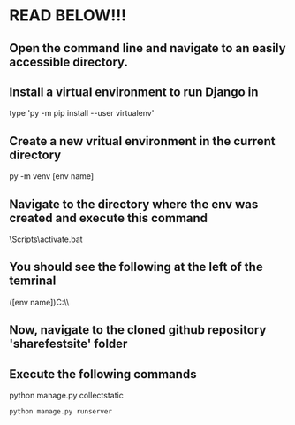 <h1>READ BELOW!!!</h1>

<h2>Open the command line and navigate to an easily accessible directory.</h2>

<h2>Install a virtual environment to run Django in</h2>
    type 'py -m pip install --user virtualenv'
    
    
<h2>Create a new vritual environment in the current directory</h2>
    py -m venv [env name]

<h2>Navigate to the directory where the env was created and execute this command</h2>
    <env name>\Scripts\activate.bat
    
<h2>You should see the following at the left of the temrinal</h2>
    ([env name])C:\\
    
    
<h2>Now, navigate to the cloned github repository 'sharefestsite' folder</h2>

<h2>Execute the following commands</h2>
    python manage.py collectstatic
    
    python manage.py runserver
